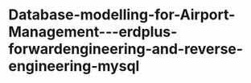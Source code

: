 # Database-modelling-for-Airport-Management---erdplus-forwardengineering-and-reverse-engineering-mysql